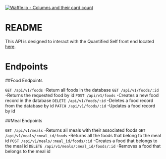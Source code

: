 [![Waffle.io - Columns and their card count](https://badge.waffle.io/lnchambers/quantified_self_rb.png?columns=all)](https://waffle.io/lnchambers/quantified_self_rb?utm_source=badge)
# README

This API is designed to interact with the Quantified Self front end located [here](https://github.com/lnchambers/quantified_self_fe).

# Endpoints

##Food Endpoints

`GET /api/v1/foods`
  -Return all foods in the database
`GET /api/v1/foods/:id`
  -Returns the requested food by id
`POST /api/v1/foods`
  -Creates a new food record in the database
`DELETE /api/v1/foods/:id`
  -Deletes a food record from the database by id
`PATCH /api/v1/foods/:id`
  -Updates a food record by id

##Meal Endpoints

`GET /api/v1/meals`
  -Returns all meals with their associated foods
`GET /api/v1/meals/:meal_id/foods`
  -Returns all the foods that belong to the meal id
`POST /api/v1/meals/:meal_id/foods/:id`
  -Creates a food that belongs to the meal id
`DELETE /api/v1/meals/:meal_id/foods/:id`
  -Removes a food that belongs to the meal id
